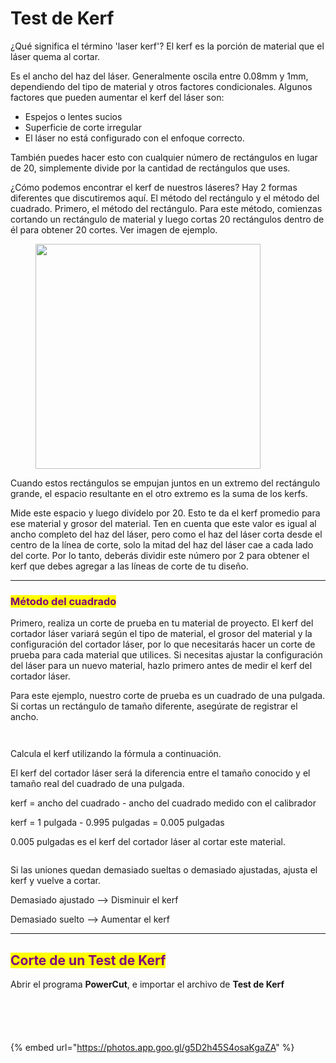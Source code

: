 # Test de Kerf

¿Qué significa el término 'laser kerf'? El kerf es la porción de material que el láser quema al cortar.&#x20;

Es el ancho del haz del láser. Generalmente oscila entre 0.08mm y 1mm, dependiendo del tipo de material y otros factores condicionales. Algunos factores que pueden aumentar el kerf del láser son:

* Espejos o lentes sucios
* Superficie de corte irregular
* El láser no está configurado con el enfoque correcto.

También puedes hacer esto con cualquier número de rectángulos en lugar de 20, simplemente divide por la cantidad de rectángulos que uses.

¿Cómo podemos encontrar el kerf de nuestros láseres? Hay 2 formas diferentes que discutiremos aquí. El método del rectángulo y el método del cuadrado. Primero, el método del rectángulo. Para este método, comienzas cortando un rectángulo de material y luego cortas 20 rectángulos dentro de él para obtener 20 cortes. Ver imagen de ejemplo.

<figure><img src="../.gitbook/assets/imagen_2023-11-12_230230473.png" alt="" width="360"><figcaption></figcaption></figure>

Cuando estos rectángulos se empujan juntos en un extremo del rectángulo grande, el espacio resultante en el otro extremo es la suma de los kerfs.&#x20;

Mide este espacio y luego divídelo por 20. Esto te da el kerf promedio para ese material y grosor del material. Ten en cuenta que este valor es igual al ancho completo del haz del láser, pero como el haz del láser corta desde el centro de la línea de corte, solo la mitad del haz del láser cae a cada lado del corte. Por lo tanto, deberás dividir este número por 2 para obtener el kerf que debes agregar a las líneas de corte de tu diseño.

***

### <mark style="color:purple;">Método del cuadrado</mark>

Primero, realiza un corte de prueba en tu material de proyecto. El kerf del cortador láser variará según el tipo de material, el grosor del material y la configuración del cortador láser, por lo que necesitarás hacer un corte de prueba para cada material que utilices. Si necesitas ajustar la configuración del láser para un nuevo material, hazlo primero antes de medir el kerf del cortador láser.

Para este ejemplo, nuestro corte de prueba es un cuadrado de una pulgada. Si cortas un rectángulo de tamaño diferente, asegúrate de registrar el ancho.&#x20;

<div>

<figure><img src="../.gitbook/assets/image (3) (1) (1).png" alt=""><figcaption></figcaption></figure>

 

<figure><img src="../.gitbook/assets/imagen_2023-11-12_230813906.png" alt=""><figcaption></figcaption></figure>

</div>

Calcula el kerf utilizando la fórmula a continuación.

El kerf del cortador láser será la diferencia entre el tamaño conocido y el tamaño real del cuadrado de una pulgada.

kerf = ancho del cuadrado - ancho del cuadrado medido con el calibrador

kerf = 1 pulgada - 0.995 pulgadas = 0.005 pulgadas

0.005 pulgadas es el kerf del cortador láser al cortar este material.

<figure><img src="../.gitbook/assets/image (4) (1) (1).png" alt=""><figcaption></figcaption></figure>

Si las uniones quedan demasiado sueltas o demasiado ajustadas, ajusta el kerf y vuelve a cortar.

Demasiado ajustado --> Disminuir el kerf

Demasiado suelto --> Aumentar el kerf

***

## <mark style="color:purple;">Corte de un Test de Kerf</mark>&#x20;

Abrir el programa **PowerCut**, e importar el archivo de **Test de Kerf**

<figure><img src="../.gitbook/assets/imagen_2023-11-12_182953237.png" alt=""><figcaption></figcaption></figure>

<div>

<figure><img src="../.gitbook/assets/imagen_2023-11-12_233031373.png" alt=""><figcaption></figcaption></figure>

 

<figure><img src="../.gitbook/assets/imagen_2023-11-12_233049961.png" alt=""><figcaption></figcaption></figure>

</div>

<figure><img src="../.gitbook/assets/imagen_2023-11-12_183103001.png" alt=""><figcaption></figcaption></figure>

<figure><img src="../.gitbook/assets/imagen_2023-11-12_183041455.png" alt=""><figcaption></figcaption></figure>

{% embed url="https://photos.app.goo.gl/g5D2h45S4osaKgaZA" %}

<figure><img src="../.gitbook/assets/image (5) (1).png" alt=""><figcaption></figcaption></figure>

<div>

<figure><img src="../.gitbook/assets/image (1) (1) (1).png" alt=""><figcaption></figcaption></figure>

 

<figure><img src="../.gitbook/assets/imagen_2023-11-12_182655108.png" alt=""><figcaption></figcaption></figure>

 

<figure><img src="../.gitbook/assets/imagen_2023-11-12_182754369.png" alt=""><figcaption></figcaption></figure>

</div>

<figure><img src="../.gitbook/assets/imagen_2023-11-12_182732623.png" alt=""><figcaption></figcaption></figure>
